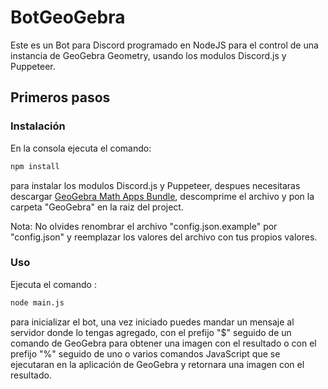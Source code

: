 # BotGeoGebra

Este es un Bot para Discord programado en NodeJS para el control de una instancia de GeoGebra Geometry, usando los modulos Discord.js y Puppeteer.

## Primeros pasos

### Instalación
En la consola ejecuta el comando:
```bash
npm install
```

para instalar los modulos Discord.js y Puppeteer, despues necesitaras descargar [GeoGebra Math Apps Bundle](https://download.geogebra.org/package/geogebra-math-apps-bundle), descomprime el archivo y pon la carpeta "GeoGebra" en la raiz del project.

Nota: No olvides renombrar el archivo "config.json.example" por "config.json" y reemplazar los valores del archivo con tus propios valores.

### Uso

Ejecuta el comando :
```bash
node main.js
```

para inicializar el bot, una vez iniciado puedes mandar un mensaje al servidor donde lo tengas agregado, con el prefijo "$" seguido de un comando de GeoGebra para obtener una imagen con el resultado o con el prefijo "%" seguido de uno o varios comandos JavaScript que se ejecutaran en la aplicación de GeoGebra y retornara una imagen con el resultado.
